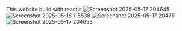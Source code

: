 

This website build with reactjs
![Screenshot 2025-05-17 204645](https://github.com/user-attachments/assets/8db884b1-7357-4d57-807c-99f2b71b7e81)
![Screenshot 2025-05-18 115538](https://github.com/user-attachments/assets/af309a22-c0eb-421d-90d6-ca154153dba8)
![Screenshot 2025-05-17 204711](https://github.com/user-attachments/assets/299787c8-ff6e-4ebf-9624-d64aab5b8ea0)
![Screenshot 2025-05-17 204653](https://github.com/user-attachments/assets/6b166ef2-34c7-402a-9566-ebf6bbd399ad)


